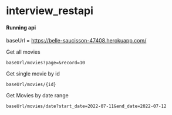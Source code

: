 # interview_restapi

#### Running api

baseUrl = https://belle-saucisson-47408.herokuapp.com/

Get all movies

    baseUrl/movies?page=&record=10

Get single movie by id

    baseUrl/movies/{id}

Get Movies by date range

    baseUrl/movies/date?start_date=2022-07-11&end_date=2022-07-12